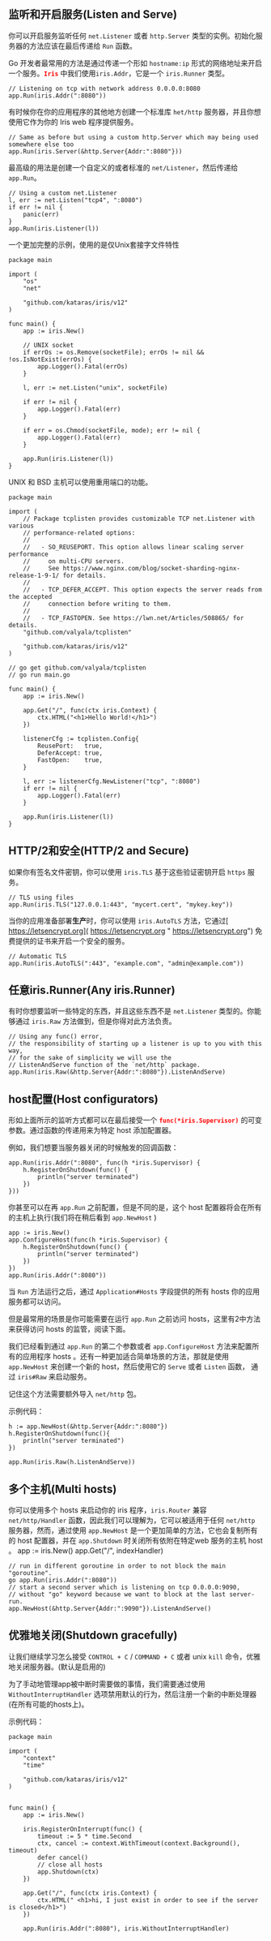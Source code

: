 ## 监听和开启服务(Listen and Serve)

你可以开启服务监听任何 `net.Listener` 或者 `http.Server` 类型的实例。初始化服务器的方法应该在最后传递给 `Run` 函数。

Go 开发者最常用的方法是通过传递一个形如 `hostname:ip` 形式的网络地址来开启一个服务。<font color=red>**`Iris`**</font> 中我们使用`iris.Addr`，它是一个 `iris.Runner` 类型。

	// Listening on tcp with network address 0.0.0.0:8080
	app.Run(iris.Addr(":8080"))

有时候你在你的应用程序的其他地方创建一个标准库 `het/http` 服务器，并且你想使用它作为你的 Iris web 程序提供服务。

	// Same as before but using a custom http.Server which may being used somewhere else too
	app.Run(iris.Server(&http.Server{Addr:":8080"}))

最高级的用法是创建一个自定义的或者标准的 `net/Listener`，然后传递给 `app.Run`。

	// Using a custom net.Listener
	l, err := net.Listen("tcp4", ":8080")
	if err != nil {
	    panic(err)
	}
	app.Run(iris.Listener(l))

一个更加完整的示例，使用的是仅Unix套接字文件特性

	package main
	
	import (
	    "os"
	    "net"
	
	    "github.com/kataras/iris/v12"
	)
	
	func main() {
	    app := iris.New()
	
	    // UNIX socket
	    if errOs := os.Remove(socketFile); errOs != nil && !os.IsNotExist(errOs) {
	        app.Logger().Fatal(errOs)
	    }
	
	    l, err := net.Listen("unix", socketFile)
	
	    if err != nil {
	        app.Logger().Fatal(err)
	    }
	
	    if err = os.Chmod(socketFile, mode); err != nil {
	        app.Logger().Fatal(err)
	    }
	
	    app.Run(iris.Listener(l))
	}

UNIX 和 BSD 主机可以使用重用端口的功能。

	package main
	
	import (
	    // Package tcplisten provides customizable TCP net.Listener with various
	    // performance-related options:
	    //
	    //   - SO_REUSEPORT. This option allows linear scaling server performance
	    //     on multi-CPU servers.
	    //     See https://www.nginx.com/blog/socket-sharding-nginx-release-1-9-1/ for details.
	    //
	    //   - TCP_DEFER_ACCEPT. This option expects the server reads from the accepted
	    //     connection before writing to them.
	    //
	    //   - TCP_FASTOPEN. See https://lwn.net/Articles/508865/ for details.
	    "github.com/valyala/tcplisten"
	
	    "github.com/kataras/iris/v12"
	)
	
	// go get github.com/valyala/tcplisten
	// go run main.go
	
	func main() {
	    app := iris.New()
	
	    app.Get("/", func(ctx iris.Context) {
	        ctx.HTML("<h1>Hello World!</h1>")
	    })
	
	    listenerCfg := tcplisten.Config{
	        ReusePort:   true,
	        DeferAccept: true,
	        FastOpen:    true,
	    }
	
	    l, err := listenerCfg.NewListener("tcp", ":8080")
	    if err != nil {
	        app.Logger().Fatal(err)
	    }
	
	    app.Run(iris.Listener(l))
	}

## HTTP/2和安全(HTTP/2 and Secure)
如果你有签名文件密钥，你可以使用 `iris.TLS` 基于这些验证密钥开启 `https` 服务。

	// TLS using files
	app.Run(iris.TLS("127.0.0.1:443", "mycert.cert", "mykey.key"))

当你的应用准备部署**生产**时，你可以使用 `iris.AutoTLS` 方法，它通过[ https://letsencrypt.org]( https://letsencrypt.org " https://letsencrypt.org") 免费提供的证书来开启一个安全的服务。
	
	// Automatic TLS
	app.Run(iris.AutoTLS(":443", "example.com", "admin@example.com"))

## 任意iris.Runner(Any iris.Runner)
有时你想要监听一些特定的东西，并且这些东西不是 `net.Listener` 类型的。你能够通过 `iris.Raw`
方法做到，但是你得对此方法负责。

	// Using any func() error,
	// the responsibility of starting up a listener is up to you with this way,
	// for the sake of simplicity we will use the
	// ListenAndServe function of the `net/http` package.
	app.Run(iris.Raw(&http.Server{Addr:":8080"}).ListenAndServe)


## host配置(Host configurators)

形如上面所示的监听方式都可以在最后接受一个 <font color=red>**`func(*iris.Supervisor)`**</font> 的可变参数。通过函数的传递用来为特定 host 添加配置器。

例如，我们想要当服务器关闭的时候触发的回调函数：

	app.Run(iris.Addr(":8080", func(h *iris.Supervisor) {
	    h.RegisterOnShutdown(func() {
	        println("server terminated")
	    })
	}))

你甚至可以在再 `app.Run` 之前配置，但是不同的是，这个 host 配置器将会在所有的主机上执行(我们将在稍后看到 `app.NewHost` )


	app := iris.New()
	app.ConfigureHost(func(h *iris.Supervisor) {
	    h.RegisterOnShutdown(func() {
	        println("server terminated")
	    })
	})
	app.Run(iris.Addr(":8080"))

当 `Run` 方法运行之后，通过 `Application#Hosts` 字段提供的所有 hosts 你的应用服务都可以访问。

但是最常用的场景是你可能需要在运行 `app.Run` 之前访问 hosts，这里有2中方法来获得访问 hosts 的监管，阅读下面。

我们已经看到通过 `app.Run` 的第二个参数或者 `app.ConfigureHost` 方法来配置所有的应用程序 hosts 。还有一种更加适合简单场景的方法，那就是使用 `app.NewHost` 来创建一个新的 host，然后使用它的 `Serve` 或者 `Listen` 函数， 通过 `iris#Raw` 来启动服务。

记住这个方法需要额外导入 `net/http` 包。

示例代码：

	h := app.NewHost(&http.Server{Addr:":8080"})
	h.RegisterOnShutdown(func(){
	    println("server terminated")
	})
	
	app.Run(iris.Raw(h.ListenAndServe))


## 多个主机(Multi hosts)
你可以使用多个 hosts 来启动你的 iris 程序，`iris.Router` 兼容 `net/http/Handler` 函数，因此我们可以理解为，它可以被适用于任何 `net/http` 服务器，然而，通过使用 `app.NewHost` 是一个更加简单的方法，它也会复制所有的 host 配置器，并在 `app.Shutdown` 时关闭所有依附在特定web 服务的主机 host 。
	app := iris.New()
	app.Get("/", indexHandler)
	
	// run in different goroutine in order to not block the main "goroutine".
	go app.Run(iris.Addr(":8080"))
	// start a second server which is listening on tcp 0.0.0.0:9090,
	// without "go" keyword because we want to block at the last server-run.
	app.NewHost(&http.Server{Addr:":9090"}).ListenAndServe()

## 优雅地关闭(Shutdown gracefully)

让我们继续学习怎么接受 `CONTROL + C` / `COMMAND + C` 或者 unix `kill` 命令，优雅地关闭服务器。(默认是启用的)

为了手动地管理app被中断时需要做的事情，我们需要通过使用 `WithoutInterruptHandler` 选项禁用默认的行为，然后注册一个新的中断处理器(在所有可能的hosts上)。

示例代码：



	package main
	
	import (
	    "context"
	    "time"
	
	    "github.com/kataras/iris/v12"
	)
	
	
	func main() {
	    app := iris.New()
	
	    iris.RegisterOnInterrupt(func() {
	        timeout := 5 * time.Second
	        ctx, cancel := context.WithTimeout(context.Background(), timeout)
	        defer cancel()
	        // close all hosts
	        app.Shutdown(ctx)
	    })
	
	    app.Get("/", func(ctx iris.Context) {
	        ctx.HTML(" <h1>hi, I just exist in order to see if the server is closed</h1>")
	    })
	
	    app.Run(iris.Addr(":8080"), iris.WithoutInterruptHandler)
